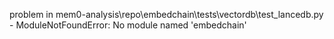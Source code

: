 problem in mem0-analysis\repo\embedchain\tests\vectordb\test_lancedb.py - ModuleNotFoundError: No module named 'embedchain'
